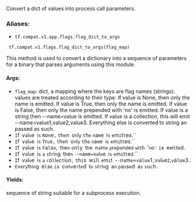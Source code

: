 Convert a dict of values into process call parameters.
### Aliases:
- `tf.compat.v1.app.flags.flag_dict_to_args`

```
 tf.compat.v1.flags.flag_dict_to_args(flag_map)
```
This method is used to convert a dictionary into a sequence of parameters for a binary that parses arguments using this module.
#### Args:
- `flag_map`: dict, a mapping where the keys are flag names (strings). values are treated according to their type:
If value is None, then only the name is emitted.
If value is True, then only the name is emitted.
If value is False, then only the name prepended with 'no' is emitted.
If value is a string then --name=value is emitted.
If value is a collection, this will emit --name=value1,value2,value3.
Everything else is converted to string an passed as such.
- ``I``f`` ``v``a``l``u``e`` ``i``s`` ``N``o``n``e``,`` ``t``h``e``n`` ``o``n``l``y`` ``t``h``e`` ``n``a``m``e`` ``i``s`` ``e``m``i``t``t``e``d``.``
- ``I``f`` ``v``a``l``u``e`` ``i``s`` ``T``r``u``e``,`` ``t``h``e``n`` ``o``n``l``y`` ``t``h``e`` ``n``a``m``e`` ``i``s`` ``e``m``i``t``t``e``d``.``
- ``I``f`` ``v``a``l``u``e`` ``i``s`` ``F``a``l``s``e``,`` ``t``h``e``n`` ``o``n``l``y`` ``t``h``e`` ``n``a``m``e`` ``p``r``e``p``e``n``d``e``d`` ``w``i``t``h`` ``'``n``o``'`` ``i``s`` ``e``m``i``t``t``e``d``.``
- ``I``f`` ``v``a``l``u``e`` ``i``s`` ``a`` ``s``t``r``i``n``g`` ``t``h``e``n`` ``-``-``n``a``m``e``=``v``a``l``u``e`` ``i``s`` ``e``m``i``t``t``e``d``.``
- ``I``f`` ``v``a``l``u``e`` ``i``s`` ``a`` ``c``o``l``l``e``c``t``i``o``n``,`` ``t``h``i``s`` ``w``i``l``l`` ``e``m``i``t`` ``-``-``n``a``m``e``=``v``a``l``u``e``1``,``v``a``l``u``e``2``,``v``a``l``u``e``3``.``
- ``E``v``e``r``y``t``h``i``n``g`` ``e``l``s``e`` ``i``s`` ``c``o``n``v``e``r``t``e``d`` ``t``o`` ``s``t``r``i``n``g`` ``a``n`` ``p``a``s``s``e``d`` ``a``s`` ``s``u``c``h``.``
#### Yields:
sequence of string suitable for a subprocess execution.
